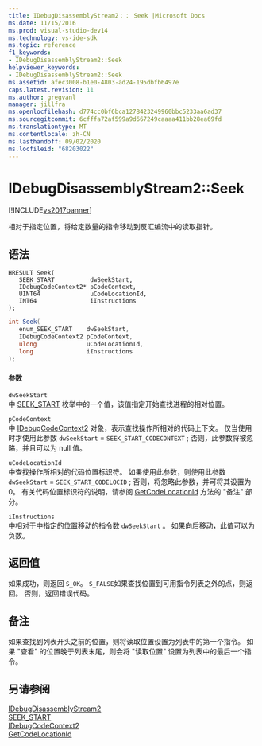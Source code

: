 ```yaml
---
title: IDebugDisassemblyStream2：： Seek |Microsoft Docs
ms.date: 11/15/2016
ms.prod: visual-studio-dev14
ms.technology: vs-ide-sdk
ms.topic: reference
f1_keywords:
- IDebugDisassemblyStream2::Seek
helpviewer_keywords:
- IDebugDisassemblyStream2::Seek
ms.assetid: afec3008-b1e0-4803-ad24-195dbfb6497e
caps.latest.revision: 11
ms.author: gregvanl
manager: jillfra
ms.openlocfilehash: d774cc0bf6bca1278423249960bbc5233aa6ad37
ms.sourcegitcommit: 6cfffa72af599a9d667249caaaa411bb28ea69fd
ms.translationtype: MT
ms.contentlocale: zh-CN
ms.lasthandoff: 09/02/2020
ms.locfileid: "68203022"
---
```

# <a name="idebugdisassemblystream2seek"></a>IDebugDisassemblyStream2::Seek
[!INCLUDE[vs2017banner](../../../includes/vs2017banner.md)]

相对于指定位置，将给定数量的指令移动到反汇编流中的读取指针。  
  
## <a name="syntax"></a>语法  
  
```cpp#  
HRESULT Seek(   
   SEEK_START          dwSeekStart,  
   IDebugCodeContext2* pCodeContext,  
   UINT64              uCodeLocationId,  
   INT64               iInstructions  
);  
```  
  
```csharp  
int Seek(   
   enum_SEEK_START    dwSeekStart,  
   IDebugCodeContext2 pCodeContext,  
   ulong              uCodeLocationId,  
   long               iInstructions  
);  
```  
  
#### <a name="parameters"></a>参数  
 `dwSeekStart`  
 中 [SEEK_START](../../../extensibility/debugger/reference/seek-start.md) 枚举中的一个值，该值指定开始查找进程的相对位置。  
  
 `pCodeContext`  
 中 [IDebugCodeContext2](../../../extensibility/debugger/reference/idebugcodecontext2.md) 对象，表示查找操作所相对的代码上下文。 仅当使用时才使用此参数 `dwSeekStart`  =  `SEEK_START_CODECONTEXT` ; 否则，此参数将被忽略，并且可以为 null 值。  
  
 `uCodeLocationId`  
 中查找操作所相对的代码位置标识符。 如果使用此参数，则使用此参数 `dwSeekStart`  =  `SEEK_START_CODELOCID` ; 否则，将忽略此参数，并可将其设置为0。 有关代码位置标识符的说明，请参阅 [GetCodeLocationId](../../../extensibility/debugger/reference/idebugdisassemblystream2-getcodelocationid.md) 方法的 "备注" 部分。  
  
 `iInstructions`  
 中相对于中指定的位置移动的指令数 `dwSeekStart` 。 如果向后移动，此值可以为负数。  
  
## <a name="return-value"></a>返回值  
 如果成功，则返回 `S_OK`。 `S_FALSE`如果查找位置到可用指令列表之外的点，则返回。 否则，返回错误代码。  
  
## <a name="remarks"></a>备注  
 如果查找到列表开头之前的位置，则将读取位置设置为列表中的第一个指令。 如果 "查看" 的位置晚于列表末尾，则会将 "读取位置" 设置为列表中的最后一个指令。  
  
## <a name="see-also"></a>另请参阅  
 [IDebugDisassemblyStream2](../../../extensibility/debugger/reference/idebugdisassemblystream2.md)   
 [SEEK_START](../../../extensibility/debugger/reference/seek-start.md)   
 [IDebugCodeContext2](../../../extensibility/debugger/reference/idebugcodecontext2.md)   
 [GetCodeLocationId](../../../extensibility/debugger/reference/idebugdisassemblystream2-getcodelocationid.md)
